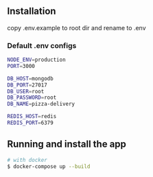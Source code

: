 ## Installation

copy .env.example to root dir and rename to .env

### Default .env configs 
```bash
NODE_ENV=production
PORT=3000

DB_HOST=mongodb
DB_PORT=27017
DB_USER=root
DB_PASSWORD=root
DB_NAME=pizza-delivery

REDIS_HOST=redis
REDIS_PORT=6379
```

## Running and install the app

```bash
# with docker
$ docker-compose up --build
```
